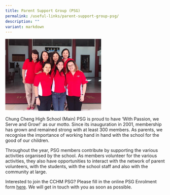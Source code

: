 ```yaml
---
title: Parent Support Group (PSG)
permalink: /useful-links/parent-support-group-psg/
description: ""
variant: markdown
---
```

<style>  
img {  
  display: block;  
  margin-left: auto;  
  margin-right: auto;  
}  
</style>  
<img src="/images/parent-support-group.jpeg" alt="Parent Support Group (PSG)" style="width:60%;">  
  


Chung Cheng High School (Main) PSG is proud to have ‘With Passion, we Serve and Grow!’ as our motto. Since its inauguration in 2001, membership has grown and remained strong with at least 300 members. As parents, we recognise the importance of working hand in hand with the school for the good of our children.

Throughout the year, PSG members contribute by supporting the various activities organised by the school. As members volunteer for the various activities, they also have opportunities to interact with the network of parent volunteers, with the students, with the school staff and also with the community at large.

Interested to join the CCHM PSG? Please fill in the online PSG Enrolment form&nbsp;[here](http://tinyurl.com/CCHMPSGEnrolment). We will get in touch with you as soon as possible.